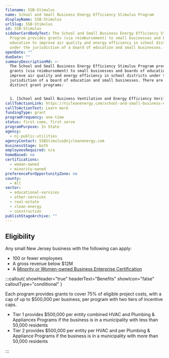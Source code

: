 ```yaml
---
filename: SSB-Stimulus
name: School and Small Business Energy Efficiency Stimulus Program
displayName: SSB-Stimulus
urlSlug: SSB-Stimulus
id: SSB-Stimulus
sidebarCardBodyText: The School and Small Business Energy Efficiency Stimulus
  Program provides grants (via reimbursement) to small businesses and boards of
  education to improve air quality and energy efficiency in school districts
  under the jurisdiction of a board of education and small businesses.
openDate: ""
dueDate: ""
summaryDescriptionMd: >-
  The School and Small Business Energy Efficiency Stimulus Program provides
  grants (via reimbursement) to small businesses and boards of education to
  improve air quality and energy efficiency in school districts under the
  jurisdiction of a board of education and small businesses. There are two
  distinct grant programs:


  1. [School and Small Business Ventilation and Energy Efficiency Verification and Repair](https://njcleanenergy.com/files/file/Stimulus/SSB-VEEVR%20Program%20Guide.pdf) (SSB-VEEVR) for the installation of certain HVAC systems. 2. [School and Small Business Noncompliant Plumbing Fixture and Appliance](https://njcleanenergy.com/files/file/HVAC/SSB-NPFA%20Guide%20-%20v1_2%20clean.pdf) (SSB-NPFA) for improving energy-efficient and water-conserving plumbing fixtures and appliances.
callToActionLink: https://njcleanenergy.com/school-and-small-business-energy-efficiency-stimulus-program
callToActionText: Learn more
fundingType: grant
programFrequency: one-time
status: first come, first serve
programPurpose: In State
agency:
  - nj-public-utilities
agencyContact: SSBStimulus@njcleanenergy.com
businessStage: both
employeesRequired: n/a
homeBased: no
certifications:
  - woman-owned
  - minority-owned
preferenceForOpportunityZone: no
county:
  - All
sector:
  - educational-services
  - other-services
  - real-estate
  - clean-energy
  - construction
publishStageArchive: ""
---
```


## Eligibility

Any small New Jersey business with the following can apply:
* 100 or fewer employees
* A gross revenue below $12M
* A [Minority or Women-owned Business Enterprise Certification](https://business.nj.gov/pages/mwbe)

:::callout{ showHeader="true" headerText="Benefits" showIcon="false" calloutType="conditional" }

Each program provides grants to cover 75% of eligible project costs, with a cap of up to $500,000 per business, per program with two tiers of incentive caps.

- Tier 1 provides $500,000 per entity combined HVAC and Plumbing & Appliances Programs if the business is in a municipality with less than 50,000 residents
- Tier 2 provides $500,000 per entity per HVAC and per Plumbing & Appliance Programs if the business is in a municipality with more than 50,000 residents

:::
